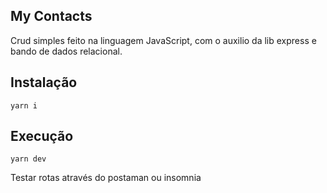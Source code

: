 ## My Contacts
Crud simples feito na linguagem JavaScript, com o auxilio da lib express e bando de dados relacional.

## Instalação
`yarn i`

## Execução

`yarn dev`

Testar rotas através do postaman ou insomnia
